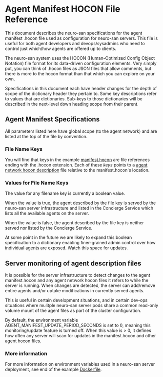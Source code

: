 # Agent Manifest HOCON File Reference

This document describes the neuro-san specifications for the agent manifest .hocon file
used as configuration for neuro-san servers.  This file is useful for both agent developers
and devops/sysadmins who need to control just which/how agents are offered up to clients.

The neuro-san system uses the HOCON (Human-Optimized Config Object Notation) file format
for its data-driven configuration elements.  Very simply put, you can think of
.hocon files as JSON files that allow comments, but there is more to the hocon
format than that which you can explore on your own.

Specifications in this document each have header changes for the depth of scope of the dictionary
header they pertain to.
Some key descriptions refer to values that are dictionaries.
Sub-keys to those dictionaries will be described in the next-level down heading scope from their parent.

## Agent Manifest Specifications

All parameters listed here have global scope (to the agent network) and are listed at the top of the file by convention.

### File Name Keys

You will find that keys in the example [manifest.hocon](../neuro_san/registries/manifest.hocon)
are file references ending with the .hocon extension. Each of these *keys* points to a
[agent network hocon description](./agent_hocon_reference.md) file relative to the manifest.hocon's location.

### Values for File Name Keys

The value for any filename key is currently a boolean value.

When the value is true, the agent described by the file key is served by the neuro-san server infrastructure
and listed in the Concierge Service which lists all the available agents on the server.

When the value is false, the agent described by the file key is neither served nor listed by the Concierge Service.

At some point in the future we are likely to expand this boolean specification to a dictionary enabling
finer-grained admin control over how individual agents are exposed.  Watch this space for updates.

## Server monitoring of agent description files

It is possible for the server infrastructure to detect changes to the agent manifest.hocon and any agent network
hocon files it refers to while the server is running.  When changes are detected, the server can add/remove entire
agents and/or uptake modifications in currently served agents.

This is useful in certain development situations,
and in certain dev-ops situations where mulitple neuro-san server pods share a common read-only volume mount of the
agent files as part of the cluster configuration. 

By default, the environment variable AGENT_MANIFEST_UPDATE_PERIOD_SECONDS is set to 0, meaning this monitoring/update
feature is turned off.  When this value is > 0, it defines how often any server will scan for updates in the manifest.hocon
and other agent hocon files.

### More information

For more information on environment variables used in a neuro-san server deployment, see end of the example
[Dockerfile](../neuro_san/deploy/Dockerfile).
